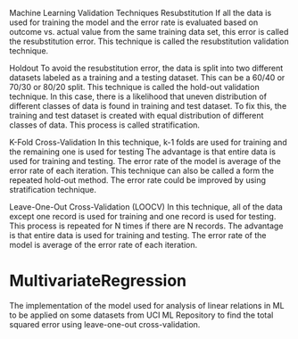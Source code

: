 Machine Learning Validation Techniques
Resubstitution
If all the data is used for training the model and the error rate is evaluated based on outcome vs. actual value from the same training data set, this error is called the resubstitution error. This technique is called the resubstitution validation technique.

Holdout
To avoid the resubstitution error, the data is split into two different datasets labeled as a training and a testing dataset. This can be a 60/40 or 70/30 or 80/20 split. This technique is called the hold-out validation technique. In this case, there is a likelihood that uneven distribution of different classes of data is found in training and test dataset. To fix this, the training and test dataset is created with equal distribution of different classes of data. This process is called stratification.

K-Fold Cross-Validation
In this technique, k-1 folds are used for training and the remaining one is used for testing
The advantage is that entire data is used for training and testing. The error rate of the model is average of the error rate of each iteration. This technique can also be called a form the repeated hold-out method. The error rate could be improved by using stratification technique.

Leave-One-Out Cross-Validation (LOOCV)
In this technique, all of the data except one record is used for training and one record is used for testing. This process is repeated for N times if there are N records. The advantage is that entire data is used for training and testing. The error rate of the model is average of the error rate of each iteration.

# MultivariateRegression
The implementation of the model used for analysis of linear relations in ML to be applied on some datasets from UCI ML Repository to find the total squared error using leave-one-out cross-validation.
